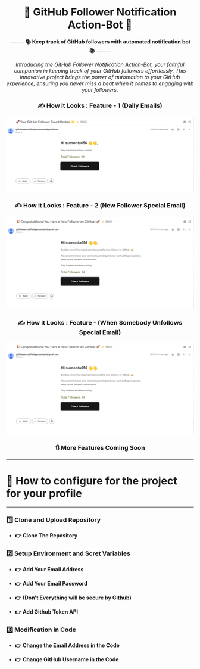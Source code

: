 <div align = "center">

# 🤖 GitHub Follower Notification Action-Bot 🤖

------ **📚 Keep track of GitHub followers with automated notification bot 📚** ------

*Introducing the GitHub Follower Notification Action-Bot, your faithful companion in keeping track of your GitHub followers effortlessly. This innovative project brings the power of automation to your GitHub experience, ensuring you never miss a beat when it comes to engaging with your followers.*

### ✍️ **How it Looks : Feature - 1 (Daily Emails)**

![alt text](image.png)

### ✍️ **How it Looks : Feature - 2 (New Follower Special Email)**

![alt text](image-1.png)

### ✍️ **How it Looks : Feature -  (When Somebody Unfollows Special Email)**

![alt text](image-1.png)


### 🔃 More Features Coming Soon

<hr>
</div>

# 🌱 How to configure for the project for your profile

<hr>

### 1️⃣ Clone and Upload Repository

- **👉 Clone The Repository**

### 2️⃣ Setup Environment and Scret Variables

- **👉 Add Your Email Address**

- **👉 Add Your Email Password**

- **👉 (Don't Everything will be secure by Github)**

- **👉 Add Github Token API**

### 3️⃣ Modification in Code

- **👉 Change the Email Address in the Code**

- **👉 Change GitHub Username in the Code**
